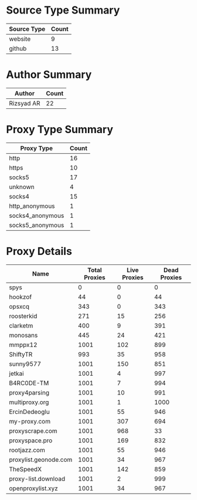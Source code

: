 # Source Type Summary

| Source Type | Count |
|-------------|-------|
| website | 9 |
| github | 13 |


# Author Summary

| Author | Count |
|--------|-------|
| Rizsyad AR | 22 |


# Proxy Type Summary

| Proxy Type | Count |
|------------|-------|
| http | 16 |
| https | 10 |
| socks5 | 17 |
| unknown | 4 |
| socks4 | 15 |
| http_anonymous | 1 |
| socks4_anonymous | 1 |
| socks5_anonymous | 1 |


# Proxy Details

| Name | Total Proxies | Live Proxies | Dead Proxies |
|------|---------------|--------------|---------------|
| spys | 0 | 0 | 0 |
| hookzof | 44 | 0 | 44 |
| opsxcq | 343 | 0 | 343 |
| roosterkid | 271 | 15 | 256 |
| clarketm | 400 | 9 | 391 |
| monosans | 445 | 24 | 421 |
| mmppx12 | 1001 | 102 | 899 |
| ShiftyTR | 993 | 35 | 958 |
| sunny9577 | 1001 | 150 | 851 |
| jetkai | 1001 | 4 | 997 |
| B4RC0DE-TM | 1001 | 7 | 994 |
| proxy4parsing | 1001 | 10 | 991 |
| multiproxy.org | 1001 | 1 | 1000 |
| ErcinDedeoglu | 1001 | 55 | 946 |
| my-proxy.com | 1001 | 307 | 694 |
| proxyscrape.com | 1001 | 968 | 33 |
| proxyspace.pro | 1001 | 169 | 832 |
| rootjazz.com | 1001 | 55 | 946 |
| proxylist.geonode.com | 1001 | 34 | 967 |
| TheSpeedX | 1001 | 142 | 859 |
| proxy-list.download | 1001 | 2 | 999 |
| openproxylist.xyz | 1001 | 34 | 967 |
